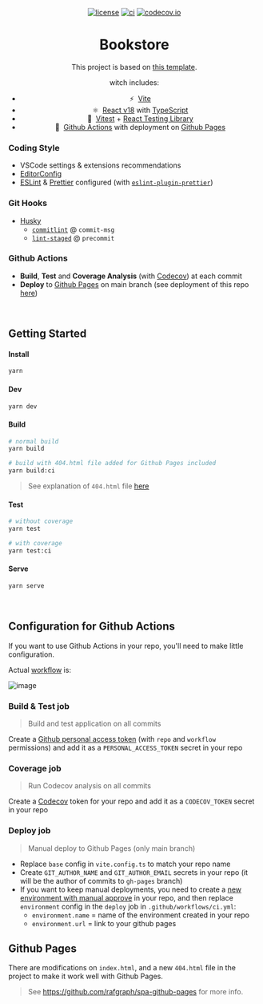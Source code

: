 <div align="center">

[![license](https://img.shields.io/badge/license-MIT-blue.svg)](https://github.com/pchmn/vite-react-ts-ghactions-template/blob/main/license)
[![ci](https://github.com/pchmn/vite-react-ts-ghactions-template/actions/workflows/ci.yml/badge.svg?branch=main)](https://github.com/pchmn/vite-react-ts-ghactions-template/actions)
[![codecov.io](https://codecov.io/gh/pchmn/vite-react-ts-ghactions-template/coverage.svg?branch=main)](https://codecov.io/gh/pchmn/vite-react-ts-ghactions-template?branch=master)
<!-- [![Codacy Badge](https://app.codacy.com/project/badge/Grade/4c695ce061c34c1bb1698acc19278f0e)](https://www.codacy.com/gh/pchmn/vite-react-ts-ghactions-template/dashboard?utm_source=github.com&amp;utm_medium=referral&amp;utm_content=pchmn/vite-react-ts-ghactions-template&amp;utm_campaign=Badge_Grade) -->

<!-- # React - TypeScript and Github Actions Template with Vite -->
# Bookstore

This project is based on [this template](https://github.com/pchmn/vite-react-ts-ghactions-template).

witch includes:

- ⚡️&nbsp; [Vite](https://vitejs.dev/)
- ⚛️&nbsp; [React v18](https://beta.reactjs.org/) with [TypeScript](https://www.typescriptlang.org/)
- 🧪&nbsp; [Vitest](https://vitest.dev/) + [React Testing Library](https://testing-library.com/docs/react-testing-library/intro)
- 🚀&nbsp; [Github Actions](https://docs.github.com/en/actions) with deployment on [Github Pages](https://pages.github.com/)

</div>

### Coding Style

- VSCode settings & extensions recommendations
- [EditorConfig](https://editorconfig.org/)
- [ESLint](https://eslint.org/) & [Prettier](https://prettier.io/) configured (with [`eslint-plugin-prettier`](https://github.com/prettier/eslint-plugin-prettier))

### Git Hooks

- [Husky](https://typicode.github.io/husky/#/)
  - [`commitlint`](https://commitlint.js.org/) @ `commit-msg`
  - [`lint-staged`](https://github.com/okonet/lint-staged) @ `precommit`

### Github Actions

- **Build**, **Test** and **Coverage Analysis** (with [Codecov](https://about.codecov.io/)) at each commit
- **Deploy** to [Github Pages](https://pages.github.com/) on main branch (see deployment of this repo [here](https://pchmn.github.io/vite-react-ts-ghactions-template/))


<br>

## Getting Started

#### Install

```sh
yarn
```

#### Dev

```sh
yarn dev
```

#### Build


```sh
# normal build
yarn build

# build with 404.html file added for Github Pages included
yarn build:ci
```
> See explanation of `404.html` file [here](#github-pages)
#### Test

```sh
# without coverage
yarn test

# with coverage
yarn test:ci
```
#### Serve

```sh
yarn serve
```

<br>

## Configuration for Github Actions

If you want to use Github Actions in your repo, you'll need to make little configuration.

Actual [workflow](https://github.com/pchmn/vite-react-ts-ghactions-template/blob/main/.github/workflows/ci.yml) is:

![image](https://user-images.githubusercontent.com/12658241/142628675-1f9e9617-e5da-4dff-aa79-abc0883cf037.png)

### Build & Test job

> Build and test application on all commits

Create a [Github personal access token](https://docs.github.com/en/authentication/keeping-your-account-and-data-secure/creating-a-personal-access-token) (with `repo` and `workflow` permissions) and add it as a `PERSONAL_ACCESS_TOKEN` secret in your repo

### Coverage job

> Run Codecov analysis on all commits

Create a [Codecov](https://about.codecov.io/) token for your repo and add it as a `CODECOV_TOKEN` secret in your repo

### **Deploy** job

> Manual deploy to Github Pages (only main branch)

- Replace `base` config in `vite.config.ts` to match your repo name
- Create `GIT_AUTHOR_NAME` and `GIT_AUTHOR_EMAIL` secrets in your repo (it will be the author of commits to `gh-pages` branch)
- If you want to keep manual deployments, you need to create a [new environment with manual approve](https://devblogs.microsoft.com/devops/i-need-manual-approvers-for-github-actions-and-i-got-them-now/) in your repo, and then replace `environment` config in the `deploy` job in `.github/workflows/ci.yml`:
  - `environment.name` = name of the environment created in your repo
  - `environment.url` = link to your github pages

## Github Pages

There are modifications on `index.html`, and a new `404.html` file in the project to make it work well with Github Pages.

> See https://github.com/rafgraph/spa-github-pages for more info.
